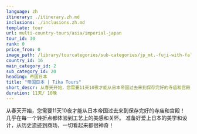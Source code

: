 ```yaml
---
language: zh
itinerary: ./itinerary.zh.md
inclusions: ./inclusions.zh.md
template: tour
url: multi-country-tours/asia/imperial-japan
tour_id: 30
rank: 0
price_from: 0
image_path: /library/tourcategories/sub-categories/jp_mt.-fuji-with-fall-colors-in-japan.400.600.jpg
country_id: 16
main_category_id: 2
sub_category_id: 20
heading: 帝国日本
title: "帝国日本 | Tika Tours"
short_descr: 从春天开始，您需要11天10夜才能从日本帝国过去来到保存完好的寺庙和宫殿！ 几乎每一个人都体验到美丽和做工的关怀
duration: 11天/ 10晚
---
```

从春天开始，您需要11天10夜才能从日本帝国过去来到保存完好的寺庙和宫殿！ 几乎在每一个转折点都体验到工艺上的美感和关怀。 准备好爱上日本的美学和设计，从历史遗迹到商场，一切看起来都很神奇！